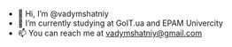 - 👋 Hi, I’m @vadymshatniy
- 🌱 I’m currently studying at GoIT.ua and EPAM Univercity
- 📫 You can reach me at vadymshatniy@gmail.com

<!---
vadymshatniy/vadymshatniy is a ✨ special ✨ repository because its `README.md` (this file) appears on your GitHub profile.
You can click the Preview link to take a look at your changes.
--->
